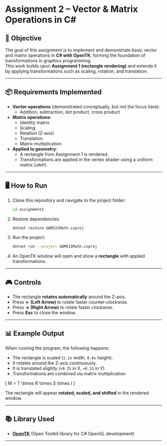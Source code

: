 # Assignment 2 – Vector & Matrix Operations in C#

## 🎯 Objective
The goal of this assignment is to implement and demonstrate basic vector and matrix operations in **C# with OpenTK**, forming the foundation of transformations in graphics programming.  
This work builds upon **Assignment 1 (rectangle rendering)** and extends it by applying transformations such as scaling, rotation, and translation.

---

## 📦 Requirements Implemented
- **Vector operations** (demonstrated conceptually, but not the focus here):
  - Addition, subtraction, dot product, cross product  
- **Matrix operations**:
  - Identity matrix  
  - Scaling  
  - Rotation (Z-axis)  
  - Translation  
  - Matrix multiplication  
- **Applied to geometry**:
  - A rectangle from Assignment 1 is rendered.  
  - Transformations are applied in the vertex shader using a uniform matrix (`uMVP`).  

---

## 🖥️ How to Run
1. Clone this repository and navigate to the project folder:
   ```bash
   cd assignment2
   ```

2. Restore dependencies:
   ```bash
   dotnet restore GAM531Math.csproj
   ```

3. Run the project:
   ```bash
   dotnet run --project GAM531Math.csproj
   ```

4. An OpenTK window will open and show a **rectangle** with applied transformations.

---

## 🎮 Controls
- The rectangle **rotates automatically** around the Z-axis.  
- Press **← (Left Arrow)** to rotate faster counter-clockwise.  
- Press **→ (Right Arrow)** to rotate faster clockwise.  
- Press **Esc** to close the window.

---

## 📊 Example Output
When running the program, the following happens:
- The rectangle is scaled (`1.2x` width, `0.8x` height).  
- It rotates around the Z-axis continuously.  
- It is translated slightly (`+0.25` in X, `+0.15` in Y).  
- Transformations are combined via matrix multiplication:  

\[
M = T \times R \times S \times I
\]

The rectangle will appear **rotated, scaled, and shifted** in the rendered window.

---

## 📚 Library Used
- **[OpenTK](https://opentk.net/)** (Open Toolkit library for C# OpenGL development)

---